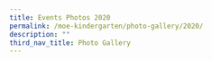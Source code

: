 ```yaml
---
title: Events Photos 2020
permalink: /moe-kindergarten/photo-gallery/2020/
description: ""
third_nav_title: Photo Gallery
---
```

